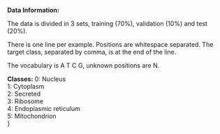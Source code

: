 **Data Information:**

The data is divided in 3 sets, training (70%), validation (10%) and test (20%).  

There is one line per example. Positions are whitespace separated. The target class, separated by comma, is at the end of the line.

The vocabulary is A T C G, unknown positions are N.  

**Classes:** 
0: Nucleus  
1: Cytoplasm  
2: Secreted  
3: Ribosome  
4: Endoplasmic reticulum  
5: Mitochondrion  
}
